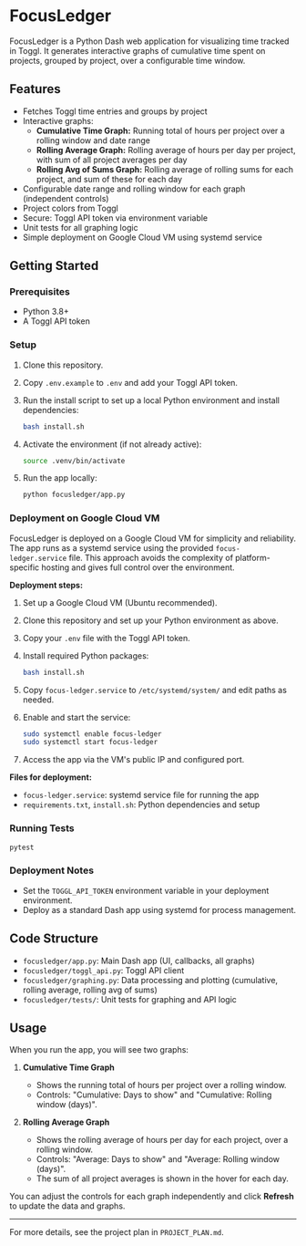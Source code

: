 # FocusLedger

FocusLedger is a Python Dash web application for visualizing time tracked in Toggl. It generates interactive graphs of cumulative time spent on projects, grouped by project, over a configurable time window.

## Features
- Fetches Toggl time entries and groups by project
- Interactive graphs:
  - **Cumulative Time Graph:** Running total of hours per project over a rolling window and date range
  - **Rolling Average Graph:** Rolling average of hours per day per project, with sum of all project averages per day
  - **Rolling Avg of Sums Graph:** Rolling average of rolling sums for each project, and sum of these for each day
- Configurable date range and rolling window for each graph (independent controls)
- Project colors from Toggl
- Secure: Toggl API token via environment variable
- Unit tests for all graphing logic
- Simple deployment on Google Cloud VM using systemd service

## Getting Started


### Prerequisites

- Python 3.8+
- A Toggl API token


### Setup

1. Clone this repository.
2. Copy `.env.example` to `.env` and add your Toggl API token.
3. Run the install script to set up a local Python environment and install dependencies:

   ```bash
   bash install.sh
   ```

4. Activate the environment (if not already active):

   ```bash
   source .venv/bin/activate
   ```

5. Run the app locally:

   ```bash
   python focusledger/app.py
   ```



### Deployment on Google Cloud VM

FocusLedger is deployed on a Google Cloud VM for simplicity and reliability. The app runs as a systemd service using the provided `focus-ledger.service` file. This approach avoids the complexity of platform-specific hosting and gives full control over the environment.

**Deployment steps:**

1. Set up a Google Cloud VM (Ubuntu recommended).
2. Clone this repository and set up your Python environment as above.
3. Copy your `.env` file with the Toggl API token.
4. Install required Python packages:

   ```bash
   bash install.sh
   ```

5. Copy `focus-ledger.service` to `/etc/systemd/system/` and edit paths as needed.
6. Enable and start the service:

   ```bash
   sudo systemctl enable focus-ledger
   sudo systemctl start focus-ledger
   ```

7. Access the app via the VM's public IP and configured port.

**Files for deployment:**

- `focus-ledger.service`: systemd service file for running the app
- `requirements.txt`, `install.sh`: Python dependencies and setup


### Running Tests

```bash
pytest
```



### Deployment Notes

- Set the `TOGGL_API_TOKEN` environment variable in your deployment environment.
- Deploy as a standard Dash app using systemd for process management.


## Code Structure

- `focusledger/app.py`: Main Dash app (UI, callbacks, all graphs)
- `focusledger/toggl_api.py`: Toggl API client
- `focusledger/graphing.py`: Data processing and plotting (cumulative, rolling average, rolling avg of sums)
- `focusledger/tests/`: Unit tests for graphing and API logic
## Usage

When you run the app, you will see two graphs:

1. **Cumulative Time Graph**
   - Shows the running total of hours per project over a rolling window.
   - Controls: "Cumulative: Days to show" and "Cumulative: Rolling window (days)".

2. **Rolling Average Graph**
   - Shows the rolling average of hours per day for each project, over a rolling window.
   - Controls: "Average: Days to show" and "Average: Rolling window (days)".
   - The sum of all project averages is shown in the hover for each day.

You can adjust the controls for each graph independently and click **Refresh** to update the data and graphs.

---



For more details, see the project plan in `PROJECT_PLAN.md`.
